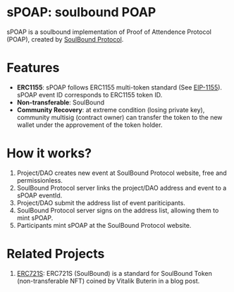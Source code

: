 # sPOAP: soulbound POAP
sPOAP is a soulbound implementation of Proof of Attendence Protocol (POAP), created by [SoulBound Protocol](https://soulbound.life). 

# Features

- **ERC1155**: sPOAP follows ERC1155 multi-token standard (See [EIP-1155](https://eips.ethereum.org/EIPS/eip-1155)). sPOAP event ID corresponds to ERC1155 token ID.
- **Non-transferable**: SoulBound
- **Community Recovery**: at extreme condition (losing private key), community multisig (contract owner) can transfer the token to the new wallet under the approvement of the token holder.

# How it works?

1. Project/DAO creates new event at SoulBound Protocol website, free and permissionless.
2. SoulBound Protocol server links the project/DAO address and event to a sPOAP eventId.
3. Project/DAO submit the address list of event pariticipants.
4. SoulBound Protocol server signs on the address list, allowing them to mint sPOAP.
5. Participants mint sPOAP at the SoulBound Protocol website.

# Related Projects

1. [ERC721S](https://github.com/SoulBoundProtocol/ERC721S): ERC721S (SoulBound) is a standard for SoulBound Token (non-transferable NFT) coined by Vitalik Buterin in a blog post.

